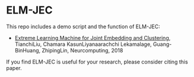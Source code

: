 # ELM-JEC

This repo includes a demo script and the function of ELM-JEC: 

* [Extreme Learning Machine for Joint Embedding and Clustering](https://www.sciencedirect.com/science/article/pii/S0925231217314078), TianchiLiu, Chamara KasunLiyanaarachchi Lekamalage, Guang-BinHuang, ZhipingLin, Neurcomputing, 2018

If you find ELM-JEC is useful for your research, please consider citing this paper.
